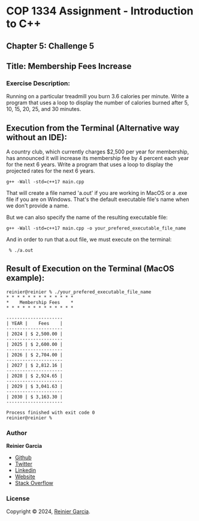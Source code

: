# COP 1334 Assignment - Introduction to C++

## Chapter 5: Challenge 5

## Title: Membership Fees Increase

### Exercise Description:

Running on a particular treadmill you burn 3.6 calories per minute. Write a program that uses a loop to display the number of calories burned after 5, 10, 15, 20, 25, and 30 minutes.

## Execution from the Terminal (Alternative way without an IDE):

A country club, which currently charges $2,500 per year for membership, has announced it will increase its membership fee by 4 percent each year for the next 6 years. Write a program that uses a loop to display the projected rates for the next 6 years.

```terminal
g++ -Wall -std=c++17 main.cpp
```

That will create a file named 'a.out' if you are working in MacOS or a .exe file if you are on Windows. That's the default executable file's name when we don't provide a name.

But we can also specify the name of the resulting executable file:

```terminal
g++ -Wall -std=c++17 main.cpp -o your_prefered_executable_file_name
```

And in order to run that a.out file, we must execute on the terminal:

```terminal
 % ./a.out
```

## Result of Execution on the Terminal (MacOS example):

```terminal
reinier@reinier % ./your_prefered_executable_file_name
* * * * * * * * * * * * *
*    Membership Fees    *
* * * * * * * * * * * * *

---------------------
| YEAR |    Fees    |
---------------------
| 2024 | $ 2,500.00 |
---------------------
| 2025 | $ 2,600.00 |
---------------------
| 2026 | $ 2,704.00 |
---------------------
| 2027 | $ 2,812.16 |
---------------------
| 2028 | $ 2,924.65 |
---------------------
| 2029 | $ 3,041.63 |
---------------------
| 2030 | $ 3,163.30 |
---------------------

Process finished with exit code 0
reinier@reinier % 
```

### Author

**Reinier Garcia**

* [Github](https://github.com/reymillenium)
* [Twitter](https://twitter.com/ReinierGarciaR)
* [Linkedin](https://www.linkedin.com/in/reiniergarcia/)
* [Website](https://www.reiniergarcia.dev/)
* [Stack Overflow](https://stackoverflow.com/users/9616949/reinier-garcia)

### License

Copyright © 2024, [Reinier Garcia](https://github.com/reymillenium).


